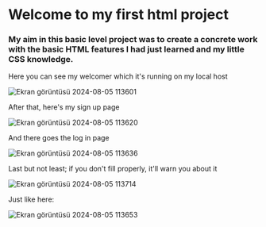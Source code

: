 # Welcome to my first html project
### My aim in this basic level project was to create a concrete work with the basic HTML features I had just learned and my little CSS knowledge.

Here you can see my welcomer which it's running on my local host

![Ekran görüntüsü 2024-08-05 113601](https://github.com/user-attachments/assets/06031c5b-1fa2-4ee9-8e26-52a18d87477a)

After that, here's my sign up page

![Ekran görüntüsü 2024-08-05 113620](https://github.com/user-attachments/assets/5945c7e3-b461-4839-b96d-de02d156f935)


And there goes the log in page

![Ekran görüntüsü 2024-08-05 113636](https://github.com/user-attachments/assets/067f2d2d-fe80-4a64-928c-0403630e20f5)



Last but not least; if you don't fill properly, it'll warn you about it

![Ekran görüntüsü 2024-08-05 113714](https://github.com/user-attachments/assets/5462df14-bf0c-4ede-9848-fed3fb84ad5e)



Just like here:

![Ekran görüntüsü 2024-08-05 113653](https://github.com/user-attachments/assets/bf0401e6-e79a-4a42-9dfa-a0593efd7f21)
